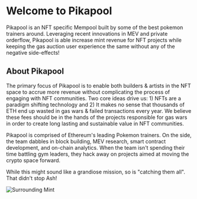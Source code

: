 
# Welcome to Pikapool
Pikapool is an NFT specific Mempool built by some of the best pokemon trainers around. Leveraging recent innovations in MEV and private orderflow, Pikapool is able increase mint revenue for NFT projects while keeping the gas auction user experience the same without any of the negative side-effects!

## About Pikapool
The primary focus of Pikapool is to enable both builders & artists in the NFT space to accrue more revenue without complicating the process of engaging with NFT communities. Two core ideas drive us: 1) NFTs are a paradigm shifting technology and 2) It makes no sense that thousands of ETH end up wasted in gas wars & failed transactions every year. We believe these fees should be in the hands of the projects responsible for gas wars in order to create long lasting and sustainable value in NFT communities.

Pikapool is comprised of Ethereum's leading Pokemon trainers. On the side, the team dabbles in block building, MEV research, smart contract development, and on-chain analytics. When the team isn't spending their time battling gym leaders, they hack away on projects aimed at moving the crypto space forward.

While this might sound like a grandiose mission, so is "catching them all". That didn't stop Ash!

![Surrounding Mint](/img/pikapool.png)